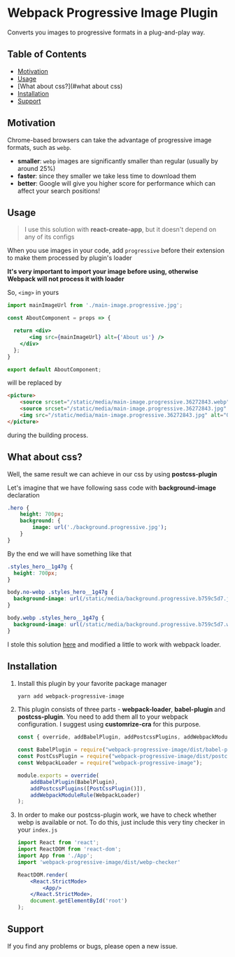 # Webpack Progressive Image Plugin

Converts you images to progressive formats in a plug-and-play way.


## Table of Contents
- [Motivation](#motivation)
- [Usage](#usage)
- [What about css?](#what about css)
- [Installation](#installation)
- [Support](#support)

## Motivation

Chrome-based browsers can take the advantage of progressive image formats, such as `webp`.

- __smaller__: `webp` images are significantly smaller than regular (usually by around 25%)
- __faster__: since they smaller we take less time to download them
- __better__: Google will give you higher score for performance which can affect your search positions!


## Usage

> I use this solution with **react-create-app**, but it doesn't depend on any of its configs

When you use images in your code, add `progressive` before their extension to make them processed by plugin's loader

**It's very important to import your image before using, otherwise Webpack will not process it with loader**

So, `<img>` in yours
```jsx harmony
import mainImageUrl from './main-image.progressive.jpg';

const AboutComponent = props => {

  return <div>
       <img src={mainImageUrl} alt={'About us'} />
    </div>
  };
}

export default AboutComponent;
```

will be replaced by
```html
<picture>
    <source srcset="/static/media/main-image.progressive.36272843.webp" type="image/webp">
    <source srcset="/static/media/main-image.progressive.36272843.jpg" type="image/jpeg">
    <img src="/static/media/main-image.progressive.36272843.jpg" alt="О нас">
</picture>
```

during the building process.

## What about css?
Well, the same result we can achieve in our css by using **postcss-plugin**

Let's imagine that we have following sass code with **background-image** declaration

```sass
.hero {
	height: 700px;
	background: {
		image: url('./background.progressive.jpg');
	}
}
```

By the end we will have something like that

```css
.styles_hero__1g47g {
  height: 700px;
}

body.no-webp .styles_hero__1g47g {
  background-image: url(/static/media/background.progressive.b759c5d7.jpg);
}

body.webp .styles_hero__1g47g {
  background-image: url(/static/media/background.progressive.b759c5d7.webp);
}
```

I stole this solution [here](https://github.com/ai/webp-in-css) and modified a little to work with webpack loader.

## Installation

1. Install this plugin by your favorite package manager

    ```bash
    yarn add webpack-progressive-image
    ```

2. This plugin consists of three parts - **webpack-loader**, **babel-plugin** and **postcss-plugin**.
You need to add them all to your webpack configuration. I suggest using **customrize-cra** for this purpose.

    ```javascript
    const { override, addBabelPlugin, addPostcssPlugins, addWebpackModuleRule} = require("customize-cra");

    const BabelPlugin = require("webpack-progressive-image/dist/babel-plugin");
    const PostCssPlugin = require("webpack-progressive-image/dist/postcss-plugin");
    const WebpackLoader = require("webpack-progressive-image");

    module.exports = override(
        addBabelPlugin(BabelPlugin),
        addPostcssPlugins([PostCssPlugin()]),
        addWebpackModuleRule(WebpackLoader)
    );
    ```

3. In order to make our postcss-plugin work, we have to check whether webp is available or not. To do this, just include
this very tiny checker in your `index.js`

    ```jsx harmony
    import React from 'react';
    import ReactDOM from 'react-dom';
    import App from './App';
    import 'webpack-progressive-image/dist/webp-checker'

    ReactDOM.render(
        <React.StrictMode>
            <App/>
        </React.StrictMode>,
        document.getElementById('root')
    );
    ```


## Support

If you find any problems or bugs, please open a new issue.
